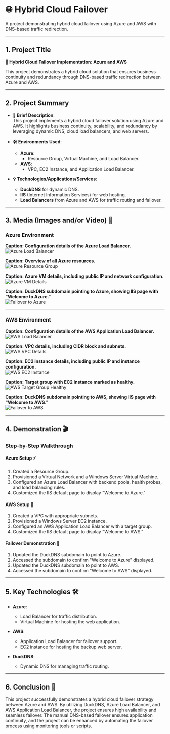 # 🌐 Hybrid Cloud Failover

A project demonstrating hybrid cloud failover using Azure and AWS with DNS-based traffic redirection.

---

## **1. Project Title**

**🌟 Hybrid Cloud Failover Implementation: Azure and AWS**

This project demonstrates a hybrid cloud solution that ensures business continuity and redundancy through DNS-based traffic redirection between Azure and AWS.

---

## **2. Project Summary**

- **🔎 Brief Description**:  
  This project implements a hybrid cloud failover solution using Azure and AWS. It highlights business continuity, scalability, and redundancy by leveraging dynamic DNS, cloud load balancers, and web servers.

- **🛠️ Environments Used**:  
  - **Azure**:  
    - Resource Group, Virtual Machine, and Load Balancer.  
  - **AWS**:  
    - VPC, EC2 Instance, and Application Load Balancer.

- **💡 Technologies/Applications/Services**:  
  - **DuckDNS** for dynamic DNS.  
  - **IIS** (Internet Information Services) for web hosting.  
  - **Load Balancers** from Azure and AWS for traffic routing and failover.

---

## **3. Media (Images and/or Video)** 📸

### **Azure Environment**

**Caption: Configuration details of the Azure Load Balancer.**  
![Azure Load Balancer](Azure_Load_Balancer.png)

**Caption: Overview of all Azure resources.**  
![Azure Resource Group](Azure_Resource_Group_Overview.png)

**Caption: Azure VM details, including public IP and network configuration.**  
![Azure VM Details](Azure_VM_Details.png)

**Caption: DuckDNS subdomain pointing to Azure, showing IIS page with "Welcome to Azure."**  
![Failover to Azure](Failover_To_Azure.png)

---

### **AWS Environment**

**Caption: Configuration details of the AWS Application Load Balancer.**  
![AWS Load Balancer](AWS_Load_Balancer.png)

**Caption: VPC details, including CIDR block and subnets.**  
![AWS VPC Details](AWS_VPC_Details.png)

**Caption: EC2 instance details, including public IP and instance configuration.**  
![AWS EC2 Instance](AWS_EC2_Instance_Details.png)

**Caption: Target group with EC2 instance marked as healthy.**  
![AWS Target Group Healthy](AWS_Target_Group_Healthy.png)

**Caption: DuckDNS subdomain pointing to AWS, showing IIS page with "Welcome to AWS."**  
![Failover to AWS](Failover_To_AWS.png)

---

## **4. Demonstration** 🎬

### **Step-by-Step Walkthrough**

#### **Azure Setup** ⚡
1. Created a Resource Group.
2. Provisioned a Virtual Network and a Windows Server Virtual Machine.
3. Configured an Azure Load Balancer with backend pools, health probes, and load balancing rules.
4. Customized the IIS default page to display "Welcome to Azure."

#### **AWS Setup** 🌟
1. Created a VPC with appropriate subnets.
2. Provisioned a Windows Server EC2 instance.
3. Configured an AWS Application Load Balancer with a target group.
4. Customized the IIS default page to display "Welcome to AWS."

#### **Failover Demonstration** 🔁
1. Updated the DuckDNS subdomain to point to Azure.
2. Accessed the subdomain to confirm "Welcome to Azure" displayed.
3. Updated the DuckDNS subdomain to point to AWS.
4. Accessed the subdomain to confirm "Welcome to AWS" displayed.

---

## **5. Key Technologies** 🛠️

- **Azure**:  
  - Load Balancer for traffic distribution.  
  - Virtual Machine for hosting the web application.

- **AWS**:  
  - Application Load Balancer for failover support.  
  - EC2 instance for hosting the backup web server.

- **DuckDNS**:  
  - Dynamic DNS for managing traffic routing.

---

## **6. Conclusion** 🎯

This project successfully demonstrates a hybrid cloud failover strategy between Azure and AWS. By utilizing DuckDNS, Azure Load Balancer, and AWS Application Load Balancer, the project ensures high availability and seamless failover. The manual DNS-based failover ensures application continuity, and the project can be enhanced by automating the failover process using monitoring tools or scripts.
